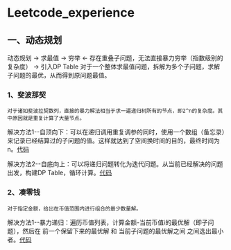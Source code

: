# Leetcode_experience

## 一、动态规划

动态规划 -> 求最值 -> 穷举 <- 存在重叠子问题，无法直接暴力穷举（指数级别的复杂度） -> 引入DP Table
对于一个整体求最值问题，拆解为多个子问题，求解子问题的最优，从而得到原问题最值。

### 1、斐波那契
    对于诸如斐波拉契数列，直接的暴力解法相当于求一遍递归树所有的节点，即2^n的复杂度。其中原因就是重复计算了大量节点。
    
解决方法1--自顶向下：可以在递归调用重复调参的同时，使用一个数组（备忘录）来记录已经结算过的子问题的值。这样就达到了空间换时间的目的，最终时间为n。[代码](https://github.com/chunchunni/Leetcode_experience/blob/main/fblq.py)

解决方法2--自底向上：可以将递归问题转化为迭代问题。从当前已经解决的问题出发，构建DP Table，循环计算。[代码](https://github.com/chunchunni/Leetcode_experience/blob/main/fblq.py)

### 2、凑零钱
    对于指定金额，给出在币值范围内进行组合的最少数量解。

解决方法1--暴力递归：遍历币值列表，计算金额-当前币值i的最优解（即子问题），然后在 前一个保留下来的最优解 和 当前子问题的最优解之间 之间选出最小者。[代码](https://github.com/chunchunni/Leetcode_experience/blob/main/clq.py)
